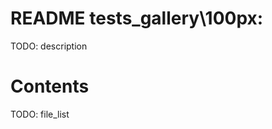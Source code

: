 <!--
file:         tests\_gallery\100px/README.md
file-id:      2104cd7b-0e56-4ca5-9353-3c276d58f20d
project:      nice123d
project-id:   e2bbd03f-0ac6-41ec-89ae-2ad52fa0652a
using: jinja2
description:  This file contains the folder documentation. |
    The folder is part of the `nice123d` project.
-->

# README tests\_gallery\100px:

TODO: description

# Contents

TODO: file_list
